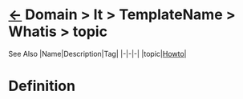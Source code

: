 # [&larr;][Back_Readme] Domain > It > TemplateName > Whatis > topic

See Also
|Name|Description|Tag|
|-|-|-|
|topic|[Howto][topic_Howto]|
<br>

# Definition

[//]: #(Reference.Std)
[Back_Readme]:     ./readme.md         "Home"

[//]: #(Reference.Std)

[topic_Howto]:         ../howto/topic_howto
